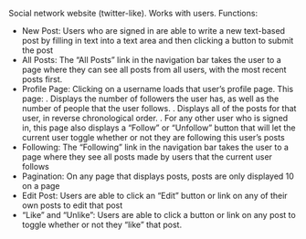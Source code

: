 Social network website (twitter-like). Works with users. Functions: 
- New Post: Users who are signed in are able to write a new text-based post by filling in text into a text area and then clicking a button to submit the post
- All Posts: The “All Posts” link in the navigation bar takes the user to a page where they can see all posts from all users, with the most recent posts first.
- Profile Page: Clicking on a username loads that user’s profile page. This page:
  .  Displays the number of followers the user has, as well as the number of people that the user follows.
  .  Displays all of the posts for that user, in reverse chronological order.
  .  For any other user who is signed in, this page also displays a “Follow” or “Unfollow” button that will let the current user toggle whether or not they are following this user’s posts
- Following: The “Following” link in the navigation bar takes the user to a page where they see all posts made by users that the current user follows
- Pagination: On any page that displays posts, posts are only displayed 10 on a page
- Edit Post: Users are able to click an “Edit” button or link on any of their own posts to edit that post
- “Like” and “Unlike”: Users are able to click a button or link on any post to toggle whether or not they “like” that post.
